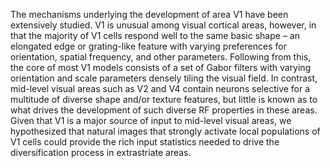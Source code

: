 The mechanisms underlying the development of area V1 have been extensively studied. V1 is unusual among visual cortical areas, however, in that
the majority of V1 cells respond well to the same basic shape – an elongated edge or grating-like feature with varying preferences for orientation,
spatial frequency, and other parameters. Following from this, the core of most V1 models consists of a set of Gabor filters with varying orientation
and scale parameters densely tiling the visual field. In contrast, mid-level visual areas such as V2 and V4 contain neurons selective for a multitude
of diverse shape and/or texture features, but little is known as to what drives the development of such diverse RF properties in these areas. Given
that V1 is a major source of input to mid-level visual areas, we hypothesized that natural images that strongly activate local populations of V1 cells
could provide the rich input statistics needed to drive the diversification process in extrastriate areas.
